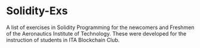 # Solidity-Exs

A list of exercises in Solidity Programming for the newcomers and Freshmen of the Aeronautics Institute of Technology.
These were developed for the instruction of students in ITA Blockchain Club.
